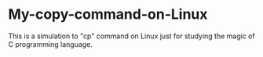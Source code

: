 # My-copy-command-on-Linux
This is a simulation to "cp" command on Linux just for studying the magic of C programming language.
